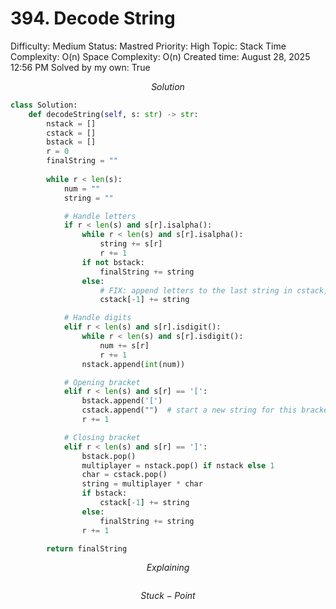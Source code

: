 # 394. Decode String

Difficulty: Medium
Status: Mastred
Priority: High
Topic: Stack
Time Complexity: O(n)
Space Complexity: O(n)
Created time: August 28, 2025 12:56 PM
Solved by my own: True

$$
Solution
$$

```python
class Solution:
    def decodeString(self, s: str) -> str:
        nstack = []
        cstack = []
        bstack = []
        r = 0
        finalString = ""
        
        while r < len(s):
            num = ""
            string = ""

            # Handle letters
            if r < len(s) and s[r].isalpha(): 
                while r < len(s) and s[r].isalpha(): 
                    string += s[r] 
                    r += 1
                if not bstack:
                    finalString += string
                else:
                    # FIX: append letters to the last string in cstack, don't push a new element
                    cstack[-1] += string

            # Handle digits
            elif r < len(s) and s[r].isdigit():
                while r < len(s) and s[r].isdigit():
                    num += s[r]
                    r += 1
                nstack.append(int(num))

            # Opening bracket
            elif r < len(s) and s[r] == '[':
                bstack.append('[')
                cstack.append("")  # start a new string for this bracket
                r += 1

            # Closing bracket
            elif r < len(s) and s[r] == ']':
                bstack.pop()
                multiplayer = nstack.pop() if nstack else 1
                char = cstack.pop()
                string = multiplayer * char
                if bstack:
                    cstack[-1] += string
                else:
                    finalString += string
                r += 1

        return finalString
```

$$
Explaining
$$

```

```

$$
Stuck-Point
$$

```

```